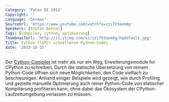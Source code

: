 ```yaml
---
Category: 'PyCon DE 2013'
Copyright: ''
Language: 'German'
SourceUrl: 'https://www.youtube.com/watch?v=zzi7V3aem8g'
Speakers: [Stefan Behnel]
Tags: [compiler, cython, optimierung]
ThumbnailUrl: 'http://i1.ytimg.com/vi/zzi7V3aem8g/hqdefault.jpg'
Title: Cython f\xFCr schnelleren Python-Code\
date: '2013-10-15'
---
```

Der [Cython-Compiler](http://cython.org) ist mehr als nur ein Weg, Erweiterungsmodule for CPython zu schreiben. Durch die statische Übersetzung von reinem Python-Code öffnen sich neue Möglichkeiten, den Code vielfach zu beschleunigen. Anhand einiger Beispiele wird gezeigt, wie durch Profiling und gezielte manuelle Optimierung auch reiner Python-Code von statischer Kompilierung profitieren kann, ohne dabei das Ökosystem der CPython-Laufzeitumgebung verlassen zu müssen.
